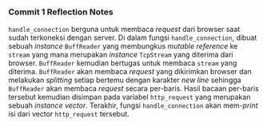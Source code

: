 ### Commit 1 Reflection Notes

`handle_connection` berguna untuk membaca *request* dari browser saat sudah terkoneksi dengan server. Di dalam fungsi `handle_connection`, dibuat sebuah *instance* `BuffReader` yang membungkus *mutable reference* ke `stream` yang mana merupakan *instance* `TcpStream` yang diterima dari browser. `BuffReader` kemudian bertugas untuk membaca `stream` yang diterima. `BuffReader` akan membaca *request* yang dikirimkan browser dan melakukan *splitting* setiap bertemu dengan karakter *new line* sehingga `BuffReader` akan membaca *request* secara per-baris. Hasil bacaan per-baris tersebut kemudian disimpan pada variabel `http_request` yang merupakan sebuah *instance* *vector*. Terakhir, fungsi `handle_connection` akan mem-*print* isi dari vector `http_request` tersebut.